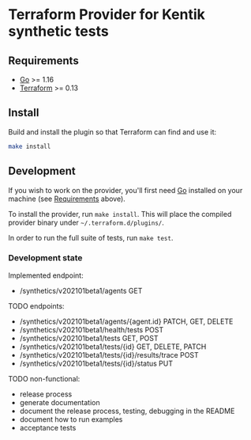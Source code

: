 # Terraform Provider for Kentik synthetic tests

## Requirements

- [Go](https://golang.org/doc/install) >= 1.16
- [Terraform](https://www.terraform.io/downloads.html) >= 0.13

## Install

Build and install the plugin so that Terraform can find and use it:

```bash
make install
```

## Development

If you wish to work on the provider, you'll first need [Go](http://www.golang.org) installed on your machine (see [Requirements](#requirements) above).

To install the provider, run `make install`. This will place the compiled provider binary under `~/.terraform.d/plugins/`.

In order to run the full suite of tests, run `make test`.

### Development state

Implemented endpoint:
- /synthetics/v202101beta1/agents GET

TODO endpoints:
- /synthetics/v202101beta1/agents/{agent.id} PATCH, GET, DELETE
- /synthetics/v202101beta1/health/tests POST
- /synthetics/v202101beta1/tests GET, POST
- /synthetics/v202101beta1/tests/{id} GET, DELETE, PATCH
- /synthetics/v202101beta1/tests/{id}/results/trace POST
- /synthetics/v202101beta1/tests/{id}/status PUT

TODO non-functional:
- release process
- generate documentation
- document the release process, testing, debugging in the README
- document how to run examples
- acceptance tests
